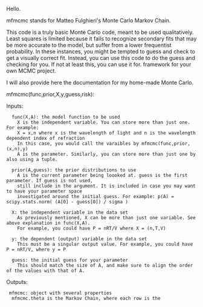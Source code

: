 Hello.

mfmcmc stands for Matteo Fulghieri's Monte Carlo Markov Chain. 

This code is a truly basic Monte Carlo code, meant to be used qualitatively. Least squares is limited because it fails to recognize secondary fits that may be more accurate to the model, but suffer from a lower frequentist probability. In these instances, you might be tempted to guess and check to get a visually correct fit. Instead, you can use this code to do the guess and checking for you. If not at least this, you can use it for. framework for your own MCMC project. 

I will also provide here the documentation for my home-made Monte Carlo. 

mfmcmc(func,prior,X,y,guess,risk):

  Inputs:
      
      func(X,A): the model function to be used
        X is the independent variable. You can store more than just one. For example:
        X = x,n where x is the wavelength of light and n is the wavelength dependent index of refraction
        In this case, you would call the varaibles by mfmcmc(func,prior,(x,n),y)
        A is the parameter. Similarly, you can store more than just one by also using a tuple. 
        
      prior(A,guess): the prior distributions to use
        A is the current parameter being loooked at. guess is the first parameter. If guess is not used, 
        still include in the argument. It is included in case you may want to have your parameter space
        investigated around the initial guess. For example: p(A) = scipy.stats.norm( (A[0] - guess[0]) / sigma )
        
      X: the independent variable in the data set
        As previously mentioned, X can be more than just one variable. See above explanation in func(X,A).
        For example, you could have P = nRT/V where X = (n,T,V)
        
      y: the dependent (output) variable in the data set
        This must be a singular output value. For example, you could have P = nRT/V, where y = P
        
      guess: the initial guess for your parameter
        This should match the size of A, and make sure to align the order of the values with that of A.
        
  Outputs:
    
     mfmcmc: object with several properties
      mfmcmc.theta is the Markov Chain, where each row is the 
      
      
      
      
      
      
